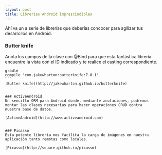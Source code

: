 ```yaml
---
layout: post
title: Librerías Android imprescindibles
---
```

Ahí va un a serie de librerías que deberías concocer para agilizar tus desarrollos en Android.

### Butter knife
Anota los campos de la clase con @Bind para que esta fantástica librería encuentre la vista con el ID indicado y te realice el casting correspondiente.

````
gradle
compile 'com.jakewharton:butterknife:7.0.1'
```
[Butter knife](http://jakewharton.github.io/butterknife)


### ActiveAndroid
Un sencillo ORM para Android donde, mediante anotaciones, podremos montar las clases necesarias para hacer operaciones CRUD contra nuestra base de datos.

[ActiveAndroid](http://www.activeandroid.com)


### Picasso
Esta potente librería nos facilita la carga de imágenes en nuestra aplicación tanto remotas como locales.

[Picasso](http://square.github.io/picasso)
